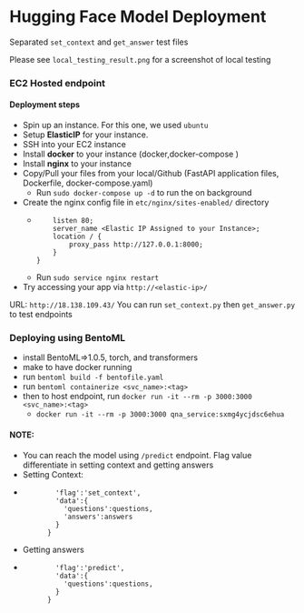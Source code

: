 # Hugging Face Model Deployment
Separated `set_context` and `get_answer` test files

Please see `local_testing_result.png` for a screenshot of local testing 

### EC2 Hosted endpoint
#### Deployment steps
  - Spin up an instance. For this one, we used `ubuntu`
  - Setup **ElasticIP** for your instance. 
  - SSH into your EC2 instance
  - Install **docker** to your instance (docker,docker-compose )
  - Install **nginx** to your instance
  - Copy/Pull your files from your local/Github (FastAPI application files, Dockerfile, docker-compose.yaml)
      - Run `sudo docker-compose up -d` to run the on background
  - Create the nginx config file in `etc/nginx/sites-enabled/` directory
      - ``` server {
            listen 80;
            server_name <Elastic IP Assigned to your Instance>;
            location / {
                proxy_pass http://127.0.0.1:8000;
            }
        }
      - Run `sudo service nginx restart`
  - Try accessing your app via `http://<elastic-ip>/`



URL: `http://18.138.109.43/`
You can run `set_context.py` then `get_answer.py` to test endpoints

### Deploying using BentoML
  - install BentoML=>1.0.5, torch, and transformers
  - make to have docker running
  - run `bentoml build -f bentofile.yaml`
  - run `bentoml containerize <svc_name>:<tag>`
  - then to host endpoint, run `docker run -it --rm -p 3000:3000 <svc_name>:<tag>`
      - `docker run -it --rm -p 3000:3000 qna_service:sxmg4ycjdsc6ehua`
   
#### NOTE:
  - You can reach the model using `/predict` endpoint. Flag value differentiate in setting context and getting answers
  - Setting Context: 
  - ``` json_data = {
            'flag':'set_context',
            'data':{
              'questions':questions,
              'answers':answers
            }
          }
  - Getting answers
  - ``` json_data = {
            'flag':'predict',
            'data':{
              'questions':questions,
            }
          }
